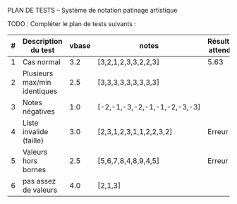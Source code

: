 PLAN DE TESTS – Système de notation patinage artistique

TODO : Compléter le plan de tests suivants : 

| # | Description du test          | vbase | notes                        | Résultat attendu | Résultat obtenu |
|---|------------------------------|-------|------------------------------|------------------|-----------------|
| 1 | Cas normal                   | 3.2   | [3,2,1,2,3,3,2,2,3]          | 5.63             |                 |
| 2 | Plusieurs max/min identiques | 2.5   | [3,3,3,3,3,3,3,3,3]          |                  |                 |
| 3 | Notes négatives              | 1.0   | [-2,-1,-3,-2,-1,-1,-2,-3,-3] |                  |                 |
| 4 | Liste invalide (taille)      | 3.0   | [2,3,1,2,3,1,1,2,2,3,2]      | Erreur           |                 |
| 5 | Valeurs hors bornes          | 2.5   | [5,6,7,8,4,8,9,4,5]          | Erreur           |                 |
| 6 | pas assez de valeurs         | 4.0   | [2,1,3]                      |                  |                 |

